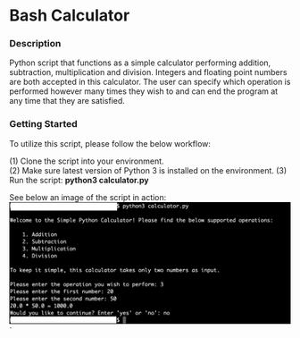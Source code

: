 # Bash Calculator

### Description
Python script that functions as a simple calculator performing addition, subtraction, multiplication and division. Integers and floating point numbers are both accepted in this calculator. The user can specify which operation is performed however many times they wish to and can end the program at any time that they are satisfied.

### Getting Started
To utilize this script, please follow the below workflow:

(1) Clone the script into your environment.\
(2) Make sure latest version of Python 3 is installed on the environment.
(3) Run the script: **python3 calculator.py**

See below an image of the script in action:
![Image of Calculator](https://github.com/markusewalker/Misc-Python-Scripts/blob/master/python-calculator/calculator.png)
`
